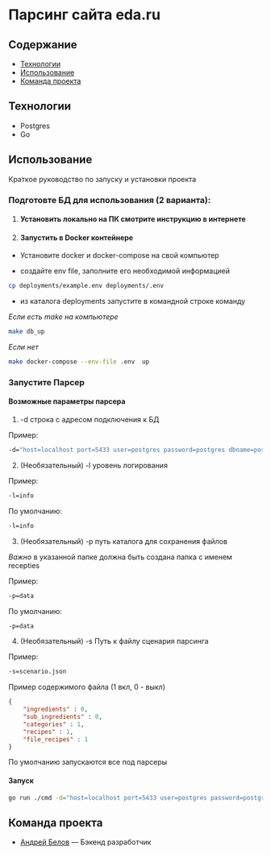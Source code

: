 # Парсинг сайта eda.ru


## Содержание
- [Технологии](#технологии)
- [Использование](#использование)
- [Команда проекта](#команда-проекта)

## Технологии
- Postgres
- Go

## Использование
Краткое руководство по запуску и установки проекта

### Подготовте БД для использования (2 варианта):

1. #### Установить локально на ПК смотрите инструкцию в  интернете
2. #### Запустить в Docker контейнере

- Установите docker и docker-compose на свой компьютер

- создайте env file, заполните его необходимой информацией

```sh
cp deployments/example.env deployments/.env
```

- из каталога deployments запустите в командной строке команду

*Если есть make на компьютере*

```sh
make db_up
```
*Если нет*

```sh
make docker-compose --env-file .env  up
```

### Запустите Парсер

#### Возможные параметры парсера
1. -d строка с адресом подключения к БД

Пример:
```sh
-d="host=localhost port=5433 user=postgres password=postgres dbname=postgresDBScraper sslmode=disable"
```

2. (Необязательный) -l уровень логирования

Пример:
```sh
-l=info
```
По умолчанию:
```sh
-l=info
```

3. (Необязательный) -p путь каталога для сохранения файлов

*Важно* в указанной папке должна быть создана папка с именем recepties

Пример:
```sh
-p=data
```
По умолчанию:
```sh
-p=data
```

4. (Необязательный) -s Путь к файлу сценария парсинга

Пример:
```sh
-s=scenario.json
```
Пример содержимого файла (1 вкл, 0 - выкл)
```json
{
    "ingredients" : 0,
    "sub_ingredients" : 0,
    "categories" : 1,
    "recipes" : 1,
    "file_recipes" : 1
}

```



По умолчанию запускаются все под парсеры

#### Запуск

```sh
go run ./cmd -d="host=localhost port=5433 user=postgres password=postgres dbname=postgresDBScraper sslmode=disable"
```

## Команда проекта


- [Андрей Белов](https://t.me/MWTechnolog) — Бэкенд разработчик
